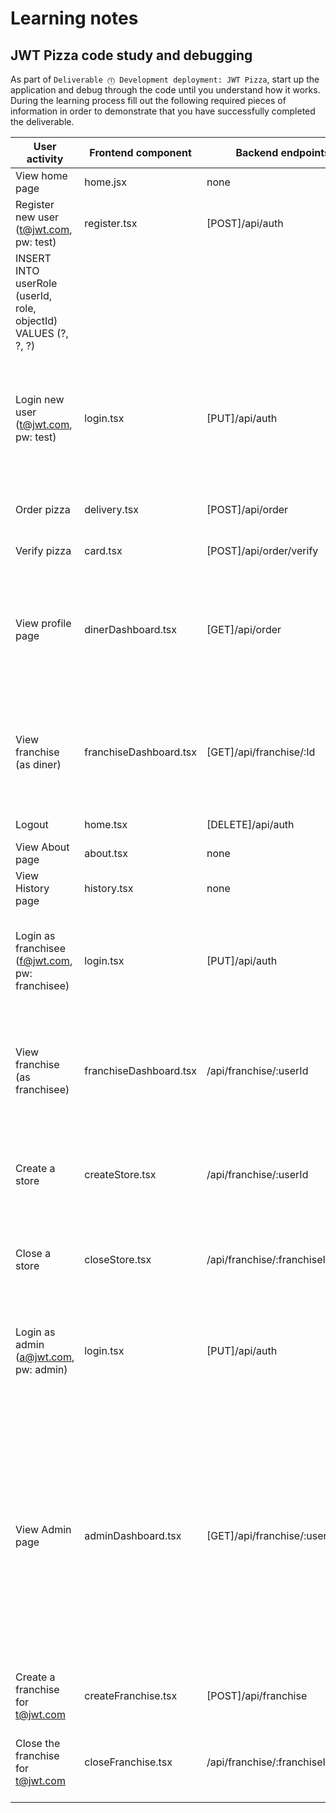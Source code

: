 # Learning notes

## JWT Pizza code study and debugging

As part of `Deliverable ⓵ Development deployment: JWT Pizza`, start up the application and debug through the code until you understand how it works. During the learning process fill out the following required pieces of information in order to demonstrate that you have successfully completed the deliverable.

| User activity                                       | Frontend component | Backend endpoints | Database SQL |
| --------------------------------------------------- | ------------------ | ----------------- | ------------ |
| View home page                                      |     home.jsx       |        none       |     none     |
| Register new user<br/>(t@jwt.com, pw: test)         |   register.tsx     | [POST]/api/auth   |    INSERT INTO user (name, email, password) VALUES (?, ?, ?)
INSERT INTO userRole (userId, role, objectId) VALUES (?, ?, ?)    |
| Login new user<br/>(t@jwt.com, pw: test)            |    login.tsx      |  [PUT]/api/auth    |   SELECT * FROM user WHERE email=? and SELECT * FROM userRole WHERE userId=? and INSERT INTO auth (token, userId) VALUES (?, ?) ON DUPLICATE KEY UPDATE token=token to insert it UPDATE token=token`, [token, userId]    |
| Order pizza                                         |   delivery.tsx     | [POST]/api/order  |  INSERT INTO dinerOrder (dinerId, franchiseId, storeId, date) VALUES (?, ?, ?, now())   |
| Verify pizza                                        |     card.tsx       | [POST]/api/order/verify |  SELECT id FROM ${table} WHERE ${key}=?`, [value]  |
| View profile page                                   | dinerDashboard.tsx | [GET]/api/order     |   SELECT id, franchiseId, storeId, date FROM dinerOrder WHERE dinerId=? LIMIT ${offset},${config.db.listPerPage}  and SELECT id, menuId, description, price FROM orderItem WHERE orderId=?`, [order.id] for however many orders   |
| View franchise<br/>(as diner)                       |franchiseDashboard.tsx| [GET]/api/franchise/:Id |  SELECT objectId FROM userRole WHERE role='franchisee' AND userId=? and SELECT id, name FROM franchise WHERE id in (${franchiseIds.join(',')}) depending if they have any franchieses |
| Logout                                              |    home.tsx        | [DELETE]/api/auth |   DELETE FROM auth WHERE token=?   |
| View About page                                     |    about.tsx       |    none      |    none   |
| View History page                                   |   history.tsx      |   none   |    none |
| Login as franchisee<br/>(f@jwt.com, pw: franchisee) |    login.tsx      |    [PUT]/api/auth     | SELECT * FROM user WHERE email=? and SELECT * FROM userRole WHERE userId=? and INSERT INTO auth (token, userId) VALUES (?, ?) ON DUPLICATE KEY UPDATE token=token to insert it |
| View franchise<br/>(as franchisee)                  |franchiseDashboard.tsx|    /api/franchise/:userId |   SELECT objectId FROM userRole WHERE role='franchisee' AND userId=? and  SELECT id, name FROM franchise WHERE id in (${franchiseIds.join(',')} to get each franchise a franchisee has |
| Create a store                                      |   createStore.tsx  |   /api/franchise/:userId |   SELECT objectId FROM userRole WHERE role='franchisee' AND userId=? and SELECT id, name FROM franchise WHERE id in (${franchiseIds.join(',')}) |
| Close a store                                       |    closeStore.tsx    |  /api/franchise/:franchiseId/store  |   DELETE FROM franchise WHERE id=?, DELETE FROM userRole WHERE objectId=?, DELETE FROM store WHERE franchiseId=? |
| Login as admin<br/>(a@jwt.com, pw: admin)           |   login.tsx    |   [PUT]/api/auth  |  SELECT * FROM user WHERE email=? and SELECT * FROM userRole WHERE userId=? and INSERT INTO auth (token, userId) VALUES (?, ?) ON DUPLICATE KEY UPDATE token=token to insert it  |
| View Admin page                                     | adminDashboard.tsx   |   [GET]/api/franchise/:userId    |  SELECT id, name FROM franchise WHERE name LIKE ? LIMIT ${limit + 1} OFFSET ${offset} to get the list of franchisees , SELECT u.id, u.name, u.email FROM userRole AS ur JOIN user AS u ON u.id=ur.userId WHERE ur.objectId=? AND ur.role='franchisee and SELECT s.id, s.name, COALESCE(SUM(oi.price), 0) AS totalRevenue FROM dinerOrder AS do JOIN orderItem AS oi ON do.id=oi.orderId RIGHT JOIN store AS s ON s.id=do.storeId WHERE s.franchiseId=? GROUP BY s.id  |
| Create a franchise for t@jwt.com                    |   createFranchise.tsx   |    [POST]/api/franchise    |  SELECT id, name FROM user WHERE email=?,  |
| Close the franchise for t@jwt.com                   |   closeFranchise.tsx     |   /api/franchise/:franchiseId    |    DELETE FROM store WHERE franchiseId=?,DELETE FROM userRole WHERE objectId=?,DELETE FROM franchise WHERE id=? |
